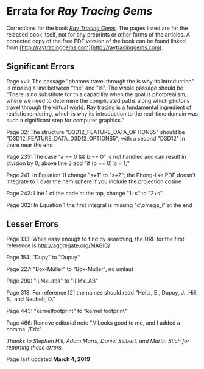 # Errata for _Ray Tracing Gems_

Corrections for the book [_Ray Tracing Gems_](http://raytracinggems.com). The pages listed are for the released book itself, not for any preprints or other forms of the articles. A corrected copy of the free PDF version of the book can be found linked from [http://raytracinggems.com](http://raytracinggems.com).

## Significant Errors

Page xvii: The passage "photons travel through the is why its introduction" is missing a line between "the" and "is". The whole passage should be "There is no substitute for this capability when the goal is photorealism, where we need to determine the complicated paths along which photons travel through the virtual world. Ray tracing is a fundamental ingredient of realistic rendering, which is why its introduction to the real-time domain was such a significant step for computer graphics."

Page 32: The structure "D3D12\_FEATURE\_DATA\_OPTIONS5" should be "D3D12\_FEATURE\_DATA\_D3D12\_OPTIONS5", with a second "D3D12" in there near the end

Page 235: The case "a == 0 && b == 0" is not handled and can result in division by 0; above line 3 add "if (b == 0) b = 1;"

Page 241: In Equation 11 change "s+1" to "s+2"; the Phong-like PDF doesn't integrate to 1 over the hemisphere if you include the projection cosine

Page 242: Line 1 of the code at the top, change "1+s" to "2+s"

Page 302: In Equation 1 the first integral is missing "d\omega_i" at the end

## Lesser Errors

Page 133: While easy enough to find by searching, the URL for the first reference is http://aggregate.org/MAGIC/

Page 154: "Dupy" to "Dupuy"

Page 227: "Box-Müller" to "Box-Muller", no umlaut

Page 290: "ILMxLabs" to "ILMxLAB"

Page 318: For reference [2] the names should read "Heitz, E., Dupuy, J., Hill, S., and Neubelt, D."

Page 443: "kernelfootprint" to "kernel footprint"

Page 466: Remove editorial note "// Looks good to me, and I added a comma. /Eric"

_Thanks to Stephen Hill, Adam Marrs, Daniel Seibert, and Martin Stich for reporting these errors._

Page last updated **March 4, 2019**